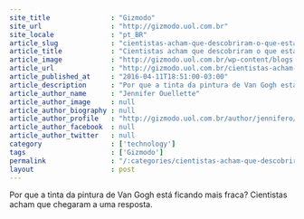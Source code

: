 ```yaml
---
site_title               : "Gizmodo"
site_url                 : "http://gizmodo.uol.com.br"
site_locale              : "pt_BR"
article_slug             : "cientistas-acham-que-descobriram-o-que-esta-apagando-os-girassois-de-van-gogh"
article_title            : "Cientistas acham que descobriram o que está apagando os girassóis de Van Gogh"
article_image            : "http://gizmodo.uol.com.br/wp-content/blogs.dir/8/files/2016/04/van-gogh-1.jpg"
article_url              : "http://gizmodo.uol.com.br/cientistas-acham-que-descobriram-o-que-faz-os-girassois-de-van-gogh-se-apagarem/"
article_published_at     : "2016-04-11T18:51:00-03:00"
article_description      : "Por que a tinta da pintura de Van Gogh está ficando mais fraca? Cientistas acham que chegaram a uma resposta."
article_author_name      : "Jennifer Ouellette"
article_author_image     : null
article_author_biography : null
article_author_profile   : "http://gizmodo.uol.com.br/author/jennifero/"
article_author_facebook  : null
article_author_twitter   : null
category                 : ['technology']
tags                     : ['Gizmodo']
permalink                : "/:categories/cientistas-acham-que-descobriram-o-que-esta-apagando-os-girassois-de-van-gogh/"
layout                   : post
---
```


Por que a tinta da pintura de Van Gogh está ficando mais fraca? Cientistas acham que chegaram a uma resposta.
